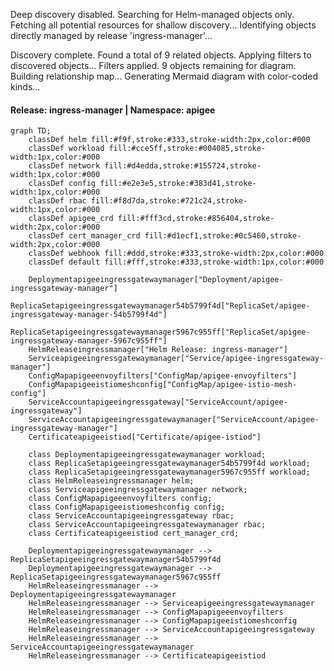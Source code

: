 Deep discovery disabled. Searching for Helm-managed objects only.
Fetching all potential resources for shallow discovery...
Identifying objects directly managed by release 'ingress-manager'...

Discovery complete. Found a total of 9 related objects.
Applying filters to discovered objects...
Filters applied. 9 objects remaining for diagram.
Building relationship map...
Generating Mermaid diagram with color-coded kinds...

#### Release: ingress-manager | Namespace: apigee
```mermaid
graph TD;
    classDef helm fill:#f9f,stroke:#333,stroke-width:2px,color:#000
    classDef workload fill:#cce5ff,stroke:#004085,stroke-width:1px,color:#000
    classDef network fill:#d4edda,stroke:#155724,stroke-width:1px,color:#000
    classDef config fill:#e2e3e5,stroke:#383d41,stroke-width:1px,color:#000
    classDef rbac fill:#f8d7da,stroke:#721c24,stroke-width:1px,color:#000
    classDef apigee_crd fill:#fff3cd,stroke:#856404,stroke-width:2px,color:#000
    classDef cert_manager_crd fill:#d1ecf1,stroke:#0c5460,stroke-width:2px,color:#000
    classDef webhook fill:#ddd,stroke:#333,stroke-width:2px,color:#000
    classDef default fill:#fff,stroke:#333,stroke-width:1px,color:#000

    Deploymentapigeeingressgatewaymanager["Deployment/apigee-ingressgateway-manager"]
    ReplicaSetapigeeingressgatewaymanager54b5799f4d["ReplicaSet/apigee-ingressgateway-manager-54b5799f4d"]
    ReplicaSetapigeeingressgatewaymanager5967c955ff["ReplicaSet/apigee-ingressgateway-manager-5967c955ff"]
    HelmReleaseingressmanager["Helm Release: ingress-manager"]
    Serviceapigeeingressgatewaymanager["Service/apigee-ingressgateway-manager"]
    ConfigMapapigeeenvoyfilters["ConfigMap/apigee-envoyfilters"]
    ConfigMapapigeeistiomeshconfig["ConfigMap/apigee-istio-mesh-config"]
    ServiceAccountapigeeingressgateway["ServiceAccount/apigee-ingressgateway"]
    ServiceAccountapigeeingressgatewaymanager["ServiceAccount/apigee-ingressgateway-manager"]
    Certificateapigeeistiod["Certificate/apigee-istiod"]

    class Deploymentapigeeingressgatewaymanager workload;
    class ReplicaSetapigeeingressgatewaymanager54b5799f4d workload;
    class ReplicaSetapigeeingressgatewaymanager5967c955ff workload;
    class HelmReleaseingressmanager helm;
    class Serviceapigeeingressgatewaymanager network;
    class ConfigMapapigeeenvoyfilters config;
    class ConfigMapapigeeistiomeshconfig config;
    class ServiceAccountapigeeingressgateway rbac;
    class ServiceAccountapigeeingressgatewaymanager rbac;
    class Certificateapigeeistiod cert_manager_crd;

    Deploymentapigeeingressgatewaymanager --> ReplicaSetapigeeingressgatewaymanager54b5799f4d
    Deploymentapigeeingressgatewaymanager --> ReplicaSetapigeeingressgatewaymanager5967c955ff
    HelmReleaseingressmanager --> Deploymentapigeeingressgatewaymanager
    HelmReleaseingressmanager --> Serviceapigeeingressgatewaymanager
    HelmReleaseingressmanager --> ConfigMapapigeeenvoyfilters
    HelmReleaseingressmanager --> ConfigMapapigeeistiomeshconfig
    HelmReleaseingressmanager --> ServiceAccountapigeeingressgateway
    HelmReleaseingressmanager --> ServiceAccountapigeeingressgatewaymanager
    HelmReleaseingressmanager --> Certificateapigeeistiod
```
